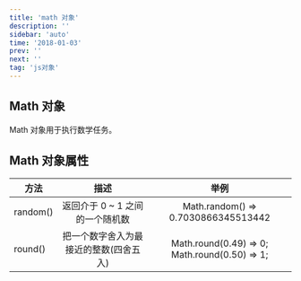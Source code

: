 ```yaml
---
title: 'math 对象'
description: ''
sidebar: 'auto'
time: '2018-01-03'
prev: ''
next: ''
tag: 'js对象'
---
```


## Math 对象

Math 对象用于执行数学任务。

## Math 对象属性

| 方法          | 描述          | 举例          |
| ------------- |:-------------:|:-------------:|
| random()      | 返回介于 0 ~ 1 之间的一个随机数 | Math.random() => 0.7030866345513442|
| round()      | 把一个数字舍入为最接近的整数(四舍五入) | Math.round(0.49) => 0;<br> Math.round(0.50) => 1; |